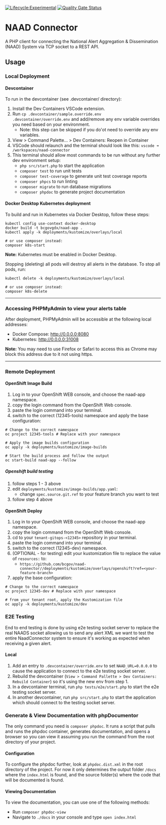 [![Lifecycle:Experimental](https://img.shields.io/badge/Lifecycle-Experimental-339999)]()
[![Quality Gate Status](https://sonarcloud.io/api/project_badges/measure?project=bcgov_naad-connector&metric=alert_status)](https://sonarcloud.io/summary/new_code?id=bcgov_naad-connector)

# NAAD Connector

A PHP client for connecting the National Alert Aggregation & Dissemination (NAAD) System via TCP socket to a REST API.

## Usage

### Local Deployment

#### Devcontainer

To run in the devcontainer (see .devcontainer/ directory):

1. Install the Dev Containers VSCode extension.
1. Run `cp .devcontainer/sample.override.env .devcontainer/override.env` and add/remove any env variable overrides you need based on your environment.
    - Note: this step can be skipped if you do'ot need to override any env variables.
1. View > Command Palette... > Dev Containers: Reopen in Container
1. VSCode should relaunch and the terminal should look like this: `vscode ➜ /workspaces/naad-connector`
1. This terminal should allow most commands to be run without any further dev environment setup:
    - `php src/start.php` to start the application
    - `composer test` to run unit tests
    - `composer test-coverage` to generate unit test coverage reports
    - `composer phpcs` to run linting
    - `composer migrate` to run database migrations
    - `composer phpdoc` to generate project documentation

#### Docker Desktop Kubernetes deployment

To build and run in Kubernetes via Docker Desktop, follow these steps:

```shell
kubectl config use-context docker-desktop
docker build -t bcgovgdx/naad-app .
kubectl apply -k deployments/kustomize/overlays/local

# or use composer instead:
composer k8s-start
```

**Note:** Kubernetes must be enabled in Docker Desktop.

Stopping (deleting) all pods will destroy all alerts in the database. To stop all pods, run:

```shell
kubectl delete -k deployments/kustomize/overlays/local

# or use composer instead:
composer k8s-delete
```

---

### Accessing PHPMyAdmin to view your alerts table

After deployment, PHPMyAdmin will be accessible at the following local addresses:

- Docker Compose: <http://0.0.0.0:8080>
- Kubernetes: <http://0.0.0.0:31008>

**Note:** You may need to use Firefox or Safari to access this as Chrome may block this address due to it not using https.

---

### Remote Deployment

#### OpenShift Image Build

1. Log in to your OpenShift WEB console, and choose the naad-app namespace.
2. copy the login command from the OpenShift Web console.
3. paste the login command into your terminal.
4. switch to the correct (12345-tools) namespace and apply the base configuration:

```shell
# Change to the correct namespace
oc project 12345-tools # Replace with your namespace

# Apply the image builds configuration
oc apply -k deployments/kustomize/image-builds

# Start the build process and follow the output
oc start-build naad-app --follow
```

##### Openshift build testing

1. follow steps 1 - 3 above
2. edit `deployments/kustomize/image-builds/app.yaml`:
    - change `spec.source.git.ref` to your feature branch you want to test
3. follow step 4 above

#### OpenShift Deploy

1. Log in to your OpenShift WEB console, and choose the naad-app namespace.
2. copy the login command from the OpenShift Web console.
3. cd to your `tenant-gitops-<12345>` repository in your terminal.
4. paste the login command into your terminal.
5. switch to the correct (12345-dev) namespace.
6. (OPTIONAL - for testing) edit your kustomization file to replace the value of `resources:` to:
    - `https://github.com/bcgov/naad-connector//deployments/kustomize/overlays/openshift?ref=<your-feature-branch>`
7. apply the base configuration:

```shell
# Change to the correct namespace
oc project 12345-dev # Replace with your namespace

# from your tenant root, apply the Kustomization file
oc apply -k deployments/kustomize/dev
```

### E2E Testing

End to end testing is done by using e2e testing socket server to replace the real NAADS socket allowing us to send any alert XML we want to test the entire NaadConnector system to ensure it's working as expected when receiving a given alert.

#### Local

1. Add an entry to `.devcontainer/override.env` to set `NAAD_URL=0.0.0.0` to cause the application to connect to the e2e testing socket server.
1. Rebuild the devcontainer (`View > Command Pallette > Dev Containers: Rebuild Container`) so it's using the new env from step 1.
1. In a devcontainer terminal, run `php tests/e2e/start.php` to start the e2e testing socket server.
1. In another devcontainer, run `php src/start.php` to start the application which should connect to the testing socket server.

### Generate & View Documentation with phpDocumentor

The only command you need is `composer phpdoc`. It runs a script that pulls and runs the phpdoc container, generates documentation, and opens a browser so you can view it assuming you run the command from the root directory of your project.

#### Configuration

To configure the phpdoc further, look at `phpdoc.dist.xml` in the root directory of the project. For now it only determines the output folder `/docs` where the `index.html` is found, and the source folder(s) where the code that will be documented is found.

#### Viewing Documentation

To view the documentation, you can use one of the following methods:

- Run `composer phpdoc-view`
- Navigate to `./docs` in your console and type `open index.html`
